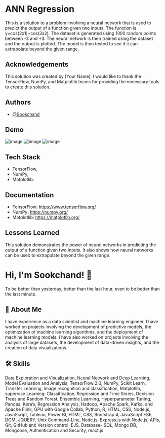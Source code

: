
# ANN Regression
This is a solution to a problem involving a neural network that is used to predict the output of a function given two inputs. The function is y=cos(2x1)+cos(3x2). The dataset is generated using 1000 random points between -3 and +3. The neural network is then trained using the dataset and the output is plotted. The model is then tested to see if it can extrapolate beyond the given range.
## Acknowledgements
This solution was created by [Your Name]. I would like to thank the TensorFlow, NumPy, and Matplotlib teams for providing the necessary tools to create this solution.

## Authors

- [@Sookchand](https://github.com/Sookchand)


## Demo
![image](https://user-images.githubusercontent.com/34344439/210094471-08a04d7d-8df9-4efb-94c3-03d47e2f3b08.png)
![image](https://user-images.githubusercontent.com/34344439/210094636-820911fc-2abd-40eb-83cd-efaa64f0e69c.png)
![image](https://user-images.githubusercontent.com/34344439/210094735-7f47d778-6ab1-474f-a9d5-ee8baf593f70.png)

## Tech Stack
- TensorFlow, 
- NumPy,
- Matplotlib.
## Documentation
- TensorFlow: https://www.tensorflow.org/
- NumPy: https://numpy.org/
- Matplotlib: https://matplotlib.org/
## Lessons Learned
This solution demonstrates the power of neural networks in predicting the output of a function given two inputs. It also shows how neural networks can be used to extrapolate beyond the given range.

# Hi, I'm Sookchand! 👋

To be better than yesterday, better than the last hour, even to be better than the last
minute.
## 🚀 About Me
I have experience as a data scientist and machine learning engineer. I have worked on
projects involving the development of predictive models, the optimization of machine
learning algorithms, and the deployment of machine learning models. I have also worked on
projects involving the analysis of large datasets, the development of data-driven insights,
and the creation of data visualizations.
## 🛠 Skills
Data Exploration and Visualization, Neural Network and Deep Learning, Model Evaluation
and Analysis, TensorFlow 2.0, NumPy, Scikit Learn, Transfer Learning, Image recognition and
classification, Matplotlib, supervise Learning: Classification, Regression and Time Series,
Decision Trees and Random Forest, Ensemble Learning, Hyperparameter Tuning, Pandas,
Kera’s, Regression Analysis, Hadoop, Apache Spark, Kafka, and Apache Flink, GPU with
Google Collab, Python, R, HTML, CSS, Node.js, JavaScript, Tableau, Power BI, HTML, CSS,
Bootstrap 4, JavaScript ES6, DOM, JQUERY, Unix Command-Line, Node.js, Express.js with Node.js,
APIs, Git, GitHub and Version control, EJS, Database- SQL, Mongo DB, Mongoose, Authentication and
Security, react.js
